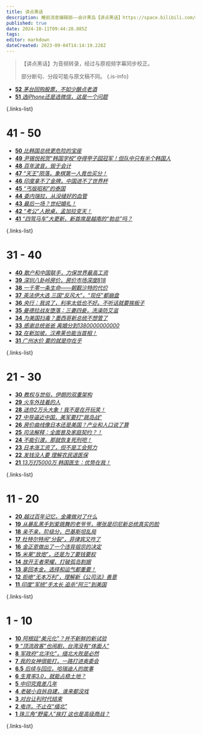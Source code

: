 ```yaml
---
title: 讲点黑话
description: 睡前消息编辑部——会计黑岛【讲点黑话】https://space.bilibili.com/64219557
published: true
date: 2024-10-11T09:44:28.885Z
tags: 
editor: markdown
dateCreated: 2023-09-04T14:14:19.228Z
---
```


> 【讲点黑话】为音频转录，经过与原视频字幕同步校正。
> 
> 部分断句、分段可能与原文稿不同。
{.is-info}

<!--

# 91 - 100

- [**96** **](./commercial/96.md)
- [**95** **](./commercial/95.md)
- [**94** **](./commercial/94.md)
- [**93** **](./commercial/93.md)
- [**92** **](./commercial/92.md)
- [**91** **](./commercial/91.md)

{.links-list}

# 81 - 90

- [**90** **](./commercial/90.md)
- [**89** **](./commercial/89.md)
- [**88** **](./commercial/88.md)
- [**84** **](./commercial/87.md)
- [**86** **](./commercial/86.md)
- [**85** **](./commercial/85.md)
- [**84** **](./commercial/84.md)
- [**83** **](./commercial/83.md)
- [**82** **](./commercial/82.md)
- [**81** **](./commercial/81.md)

{.links-list}

# 71 - 80

- [**80** **](./commercial/80.md)
- [**79** **](./commercial/79.md)
- [**78** **](./commercial/78.md)
- [**77** **](./commercial/77.md)
- [**76** **](./commercial/76.md)
- [**75** **](./commercial/75.md)
- [**74** **](./commercial/74.md)
- [**73** **](./commercial/73.md)
- [**72** **](./commercial/72.md)
- [**71** **](./commercial/71.md)

{.links-list}

# 61 - 70

- [**70** **](./commercial/70.md)
- [**69** **](./commercial/69.md)
- [**68** **](./commercial/68.md)
- [**67** **](./commercial/67.md)
- [**66** **](./commercial/66.md)
- [**65** **](./commercial/65.md)
- [**64** **](./commercial/64.md)
- [**63** **](./commercial/63.md)
- [**62** **](./commercial/62.md)
- [**61** **](./commercial/61.md)

{.links-list}

# 51 - 60

- [**60** **](./commercial/60.md)
- [**59** **](./commercial/59.md)
- [**58** **](./commercial/58.md)
- [**57** **](./commercial/57.md)
- [**56** **](./commercial/56.md)
- [**55** **](./commercial/55.md)
- [**54** **](./commercial/54.md)
- [**53** **](./commercial/53.md)-->
- [**52** *茅台回购股票，不如少酿点老酒*](./commercial/52.md)
- [**51** *选iPhone还是选微信，这是一个问题*](./commercial/51.md)

{.links-list}

# 41 - 50

- [**50** *比韩国总统更危险的宝座*](./commercial/50.md)
- [**49** *尹锡悦祝贺“韩国学校”夺得甲子园冠军！但队中只有半个韩国人*](./commercial/49.md)
- [**48** *百年波音，毁于会计*](./commercial/48.md)
- [**47** *“天王”陨落，象棋第一人竟也买分！*](./commercial/47.md)
- [**46** *印度拿不了金牌，中国进不了世界杯*](./commercial/46.md)
- [**45** *“丐版昭和”的泰国*](./commercial/45.md)
- [**44** *委内瑞拉，从没缝好的血管*](./commercial/44.md)
- [**43** *最后一场？世纪婚礼！*](./commercial/43.md)
- [**42** *“考公”人掀桌，孟加拉变天！*](./commercial/42.md)
- [**41** *“四驾马车”大更新，新首席是越南的“勃总”吗？*](./commercial/41.md)

{.links-list}

# 31 - 40

- [**40** *散户和中国联手，力保世界最高工资*](./commercial/40.md)
- [**39** *深圳八卦岭房价，房价市场深度818*](./commercial/39.md)
- [**38** *一千零一条生命——朝觐沙特的代价*](./commercial/38.md)
- [**37** *英法伊大选 三国“反风大”，“现任”都崩盘*](./commercial/37.md)
- [**36** *央行：我说了，利率太低也不好。不听话就要挨板子*](./commercial/36.md)
- [**35** *曼德拉战友堕落：三妻四妾，洗澡防艾滋*](./commercial/35.md)
- [**34** *为美国扫毒？墨西哥新总统不想管了*](./commercial/34.md)
- [**33** *感谢总统爸爸 离婚分到1380000000000*](./commercial/33.md)
- [**32** *在新加坡，汉弗莱也能当首相！*](./commercial/32.md)
- [**31** *广州水价 要的就是你在乎*](./commercial/31.md)

{.links-list}
# 21 - 30

- [**30** *教权与世俗，伊朗的双重架构*](./commercial/30.md)
- [**29** *火车外挂着的人*](./commercial/29.md)
- [**28** *送你2万头大象！我不是在开玩笑！*](./commercial/28.md)
- [**27** *中导逼近中国，美军要打“跳岛战”*](./commercial/27.md)
- [**26** *房价曲线像日本还是美国？产业和人口说了算*](./commercial/26.md)
- [**25** *司法解释：全面普及家庭契约？！*](./commercial/25.md)
- [**24** *不能引渡，那就恢复死刑吧！*](./commercial/24.md)
- [**23** *日本涨工资了，但不是工会努力*](./commercial/23.md)
- [**22** *发钱没人要 理解农民退医保*](./commercial/22.md)
- [**21** *13万打5000万 韩国医生：优势在我！*](./commercial/21.md)

{.links-list}

# 11 - 20

- [**20** *越过百年记忆，金庸做对了什么*](./commercial/20.md)
- [**19** *从暴乱黑手到爱跳舞的老爷爷，哪张是印尼新总统真实的脸*](./commercial/19.md)
- [**18** *亲不亲，阶级分，巴基斯坦乱局*](./commercial/18.md)
- [**17** *杜特尔特闹“分裂”，菲律宾又咋了*](./commercial/17.md)
- [**16** *金正恩做出了一个违背祖宗的决定*](./commercial/16.md)
- [**15** *米莱“放炮”，还是为了要钱要权*](./commercial/15.md)
- [**14** *放开王者荣耀，打破孤岛割据*](./commercial/14.md)
- [**13** *拿回本金，选择和运气都重要！*](./commercial/13.md)
- [**12** *拒绝“无本万利”，理解新《公司法》善意*](./commercial/12.md)
- [**11** *印度“军统”手太长 追杀“阿三”到美国*](./commercial/11.md)

{.links-list}

# 1 - 10

- [**10** *阿根廷“美元化”？并不新鲜的新试验*](./commercial/10.md)
- [**9** *“顶流政客”也闹剧，台湾没有“体面人”*](./commercial/9.md)
- [**8** *军政府“北洋化”，缅北大败是必然*](./commercial/8.md)
- [**7** *我的女神很能打，一路打进奥委会*](./commercial/7.md)
- [**6.5** *后续与回应，哈瑞迪人的故事*](./commercial/6-1.md)
- [**6** *生育率3.0，就能占稳土地？*](./commercial/6.md)
- [**5** *中印究竟差几年*](./commercial/5.md)
- [**4** *老破小自拆自建，谁来都没戏*](./commercial/4.md)
- [**3** *对台让利时代结束*](./commercial/3.md)
- [**2** *电诈，不止在“缅北”*](./commercial/2.md)
- [**1** *珠三角“野蛮人”挨打 这也是高级商战？*](./commercial/1.md)

{.links-list}